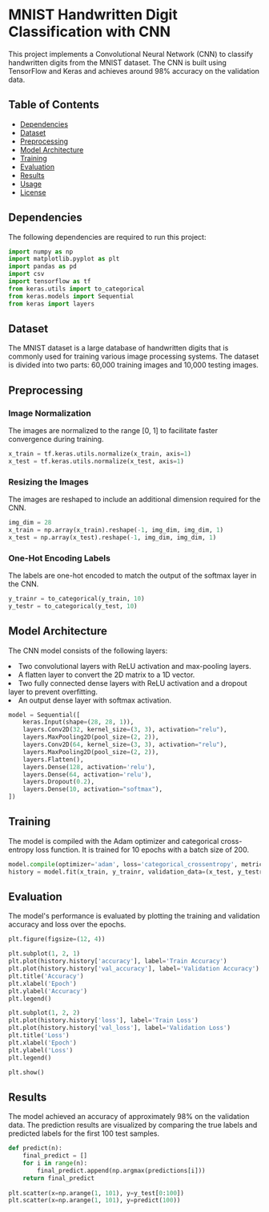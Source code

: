 # MNIST Handwritten Digit Classification with CNN

This project implements a Convolutional Neural Network (CNN) to classify handwritten digits from the MNIST dataset. The CNN is built using TensorFlow and Keras and achieves around 98% accuracy on the validation data.

## Table of Contents
- [Dependencies](#dependencies)
- [Dataset](#dataset)
- [Preprocessing](#preprocessing)
- [Model Architecture](#model-architecture)
- [Training](#training)
- [Evaluation](#evaluation)
- [Results](#results)
- [Usage](#usage)
- [License](#license)

## Dependencies

The following dependencies are required to run this project:

```python
import numpy as np
import matplotlib.pyplot as plt
import pandas as pd
import csv
import tensorflow as tf
from keras.utils import to_categorical
from keras.models import Sequential
from keras import layers 
```
## Dataset
The MNIST dataset is a large database of handwritten digits that is commonly used for training various image processing systems. The dataset is divided into two parts: 60,000 training images and 10,000 testing images.

## Preprocessing
### Image Normalization
The images are normalized to the range [0, 1] to facilitate faster convergence during training.
```python
x_train = tf.keras.utils.normalize(x_train, axis=1)
x_test = tf.keras.utils.normalize(x_test, axis=1)
```
### Resizing the Images
The images are reshaped to include an additional dimension required for the CNN.
```python
img_dim = 28
x_train = np.array(x_train).reshape(-1, img_dim, img_dim, 1)
x_test = np.array(x_test).reshape(-1, img_dim, img_dim, 1)
```
### One-Hot Encoding Labels
The labels are one-hot encoded to match the output of the softmax layer in the CNN.
```python
y_trainr = to_categorical(y_train, 10)
y_testr = to_categorical(y_test, 10)
```
## Model Architecture
The CNN model consists of the following layers:
<li>Two convolutional layers with ReLU activation and max-pooling layers.</li>
<li>A flatten layer to convert the 2D matrix to a 1D vector.</li>
<li>Two fully connected dense layers with ReLU activation and a dropout layer to prevent overfitting.</li>
<li>An output dense layer with softmax activation.</li>

```python
model = Sequential([
    keras.Input(shape=(28, 28, 1)),
    layers.Conv2D(32, kernel_size=(3, 3), activation="relu"),
    layers.MaxPooling2D(pool_size=(2, 2)),
    layers.Conv2D(64, kernel_size=(3, 3), activation="relu"),
    layers.MaxPooling2D(pool_size=(2, 2)),
    layers.Flatten(),
    layers.Dense(128, activation='relu'),
    layers.Dense(64, activation='relu'),
    layers.Dropout(0.2),
    layers.Dense(10, activation="softmax"),
])

```
## Training
The model is compiled with the Adam optimizer and categorical cross-entropy loss function. It is trained for 10 epochs with a batch size of 200.
```python
model.compile(optimizer='adam', loss='categorical_crossentropy', metrics=['accuracy'])
history = model.fit(x_train, y_trainr, validation_data=(x_test, y_testr), epochs=10, batch_size=200, verbose=2)
```
## Evaluation
The model's performance is evaluated by plotting the training and validation accuracy and loss over the epochs.
```python
plt.figure(figsize=(12, 4))

plt.subplot(1, 2, 1)
plt.plot(history.history['accuracy'], label='Train Accuracy')
plt.plot(history.history['val_accuracy'], label='Validation Accuracy')
plt.title('Accuracy')
plt.xlabel('Epoch')
plt.ylabel('Accuracy')
plt.legend()

plt.subplot(1, 2, 2)
plt.plot(history.history['loss'], label='Train Loss')
plt.plot(history.history['val_loss'], label='Validation Loss')
plt.title('Loss')
plt.xlabel('Epoch')
plt.ylabel('Loss')
plt.legend()

plt.show()

```
## Results
The model achieved an accuracy of approximately 98% on the validation data. The prediction results are visualized by comparing the true labels and predicted labels for the first 100 test samples.
```python
def predict(n):
    final_predict = []
    for i in range(n):
        final_predict.append(np.argmax(predictions[i]))
    return final_predict
        
plt.scatter(x=np.arange(1, 101), y=y_test[0:100])
plt.scatter(x=np.arange(1, 101), y=predict(100))
```
